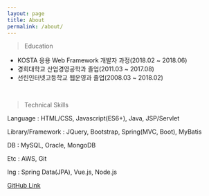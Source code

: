 ```yaml
---
layout: page
title: About
permalink: /about/
---
```

> Education

- KOSTA 응용 Web Framework 개발자 과정(2018.02 ~ 2018.06)
- 경희대학교 산업경영공학과 졸업(2011.03 ~ 2017.08)
- 선린인터넷고등학교 웹운영과 졸업(2008.03 ~ 2018.02)

<br />

> Technical Skills

Language
: HTML/CSS, Javascript(ES6+), Java, JSP/Servlet

Library/Framework
: JQuery, Bootstrap, Spring(MVC, Boot), MyBatis

DB
: MySQL, Oracle, MongoDB

Etc
: AWS, Git

Ing
: Spring Data(JPA), Vue.js, Node.js

[GitHub Link](https://github.com/mkki)
